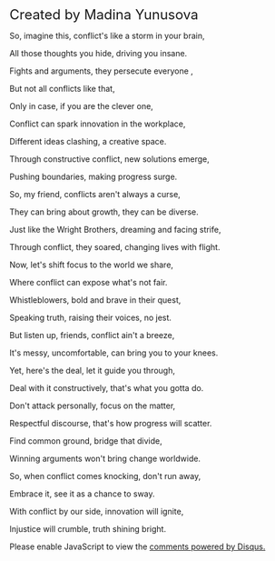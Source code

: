<font size=5>Created by Madina Yunusova</font>

So, imagine this, conflict's like a storm in your brain, 

All those thoughts you hide, driving you insane.

Fights and arguments, they persecute everyone ,

But not all conflicts like that, 

Only in case, if you are the clever one, 

Conflict can spark innovation in the workplace, 

Different ideas clashing, a creative space.

Through constructive conflict, new solutions emerge,

Pushing boundaries, making progress surge.

So, my friend, conflicts aren't always a curse,

They can bring about growth, they can be diverse.

Just like the Wright Brothers, dreaming and facing strife, 

Through conflict, they soared, changing lives with flight.

Now, let's shift focus to the world we share, 

Where conflict can expose what's not fair.

Whistleblowers, bold and brave in their quest, 

Speaking truth, raising their voices, no jest.

But listen up, friends, conflict ain't a breeze,

It's messy, uncomfortable, can bring you to your knees.

Yet, here's the deal, let it guide you through, 

Deal with it constructively, that's what you gotta do.

Don't attack personally, focus on the matter, 

Respectful discourse, that's how progress will scatter.

Find common ground, bridge that divide,

Winning arguments won't bring change worldwide.

So, when conflict comes knocking, don't run away,

Embrace it, see it as a chance to sway.

With conflict by our side, innovation will ignite, 

Injustice will crumble, truth shining bright.



<script>
    /**
    *  RECOMMENDED CONFIGURATION VARIABLES: EDIT AND UNCOMMENT THE SECTION BELOW TO INSERT DYNAMIC VALUES FROM YOUR PLATFORM OR CMS.
    *  LEARN WHY DEFINING THESE VARIABLES IS IMPORTANT: https://disqus.com/admin/universalcode/#configuration-variables    */
    /*
    var disqus_config = function () {
    this.page.url = PAGE_URL;  // Replace PAGE_URL with your page's canonical URL variable
    this.page.identifier = PAGE_IDENTIFIER; // Replace PAGE_IDENTIFIER with your page's unique identifier variable
    };
    */
    (function() { // DON'T EDIT BELOW THIS LINE
    var d = document, s = d.createElement('script');
    s.src = 'https://exhitbion-1.disqus.com/embed.js';
    s.setAttribute('data-timestamp', +new Date());
    (d.head || d.body).appendChild(s);
    })();
</script>
<noscript>Please enable JavaScript to view the <a href="https://disqus.com/?ref_noscript">comments powered by Disqus.</a></noscript>